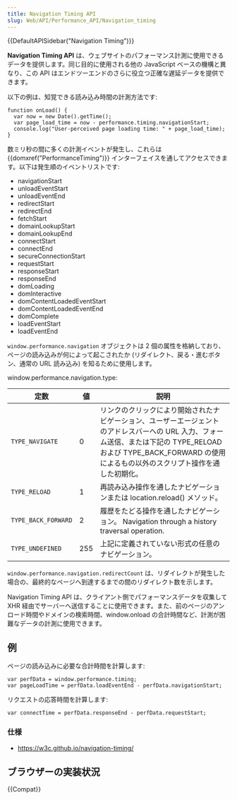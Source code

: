 ```yaml
---
title: Navigation Timing API
slug: Web/API/Performance_API/Navigation_timing
---
```


{{DefaultAPISidebar("Navigation Timing")}}

**Navigation Timing API** は、ウェブサイトのパフォーマンス計測に使用できるデータを提供します。同じ目的に使用される他の JavaScript ベースの機構と異なり、この API はエンドツーエンドのさらに役立つ正確な遅延データを提供できます。

以下の例は、知覚できる読み込み時間の計測方法です:

```
function onLoad() {
  var now = new Date().getTime();
  var page_load_time = now - performance.timing.navigationStart;
  console.log("User-perceived page loading time: " + page_load_time);
}
```

数ミリ秒の間に多くの計測イベントが発生し、これらは {{domxref("PerformanceTiming")}} インターフェイスを通してアクセスできます。以下は発生順のイベントリストです:

- navigationStart
- unloadEventStart
- unloadEventEnd
- redirectStart
- redirectEnd
- fetchStart
- domainLookupStart
- domainLookupEnd
- connectStart
- connectEnd
- secureConnectionStart
- requestStart
- responseStart
- responseEnd
- domLoading
- domInteractive
- domContentLoadedEventStart
- domContentLoadedEventEnd
- domComplete
- loadEventStart
- loadEventEnd

`window.performance.navigation` オブジェクトは 2 個の属性を格納しており、ページの読み込みが何によって起こされたか (リダイレクト、戻る・進むボタン、通常の URL 読み込み) を知るために使用します。

window\.performance.navigation.type:

| 定数                | 値  | 説明                                                                                                                                                                                                                  |
| ------------------- | --- | --------------------------------------------------------------------------------------------------------------------------------------------------------------------------------------------------------------------- |
| `TYPE_NAVIGATE`     | 0   | リンクのクリックにより開始されたナビゲーション、ユーザーエージェントのアドレスバーへの URL 入力、フォーム送信、または下記の TYPE_RELOAD および TYPE_BACK_FORWARD の使用によるもの以外のスクリプト操作を通した初期化。 |
| `TYPE_RELOAD`       | 1   | 再読み込み操作を通したナビゲーションまたは location.reload() メソッド。                                                                                                                                               |
| `TYPE_BACK_FORWARD` | 2   | 履歴をたどる操作を通したナビゲーション。 Navigation through a history traversal operation.                                                                                                                            |
| `TYPE_UNDEFINED`    | 255 | 上記に定義されていない形式の任意のナビゲーション。                                                                                                                                                                    |

`window.performance.navigation.redirectCount` は、リダイレクトが発生した場合の、最終的なページへ到達するまでの間のリダイレクト数を示します。

Navigation Timing API は、クライアント側でパフォーマンスデータを収集して XHR 経由でサーバーへ送信することに使用できます。また、前のページのアンロード時間やドメインの検索時間、window\.onload の合計時間など、計測が困難なデータの計測に使用できます。

## 例

ページの読み込みに必要な合計時間を計算します:

```
var perfData = window.performance.timing;
var pageLoadTime = perfData.loadEventEnd - perfData.navigationStart;
```

リクエストの応答時間を計算します:

```
var connectTime = perfData.responseEnd - perfData.requestStart;
```

### 仕様

- <https://w3c.github.io/navigation-timing/>

## ブラウザーの実装状況

{{Compat}}
